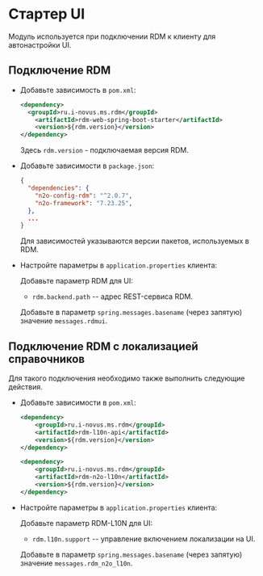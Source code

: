 # Стартер UI

Модуль используется при подключении RDM к клиенту для автонастройки UI.

## Подключение RDM

* Добавьте зависимость в `pom.xml`:
    ```xml
    <dependency>
      <groupId>ru.i-novus.ms.rdm</groupId>
        <artifactId>rdm-web-spring-boot-starter</artifactId>
        <version>${rdm.version}</version>
    </dependency>
    ```
  Здесь `rdm.version` - подключаемая версия RDM.


* Добавьте зависимости в `package.json`:
    ```json
    {
      "dependencies": {
        "n2o-config-rdm": "^2.0.7",
        "n2o-framework": "7.23.25",
      },
      ...
    }
    ```
  Для зависимостей указываются версии пакетов, используемых в RDM.


* Настройте параметры в `application.properties` клиента:

  Добавьте параметр RDM для UI:
  - `rdm.backend.path` -- адрес REST-сервиса RDM.
    
  Добавьте в параметр `spring.messages.basename` (через запятую) значение `messages.rdmui`.

## Подключение RDM с локализацией справочников

Для такого подключения необходимо также выполнить следующие действия.

* Добавьте зависимости в `pom.xml`:
    ```xml
    <dependency>
        <groupId>ru.i-novus.ms.rdm</groupId>
        <artifactId>rdm-l10n-api</artifactId>
        <version>${rdm.version}</version>
    </dependency>
    ```
    ```xml
    <dependency>
        <groupId>ru.i-novus.ms.rdm</groupId>
        <artifactId>rdm-n2o-l10n</artifactId>
        <version>${rdm.version}</version>
    </dependency>
    ```


* Настройте параметры в `application.properties` клиента:

  Добавьте параметр RDM-L10N для UI:
  - `rdm.l10n.support` -- управление включением локализации на UI.
    
  Добавьте в параметр `spring.messages.basename` (через запятую) значение `messages.rdm_n2o_l10n`.
